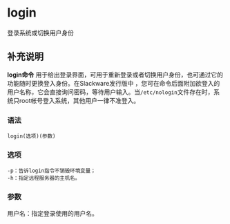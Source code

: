 login
===

登录系统或切换用户身份

## 补充说明

**login命令** 用于给出登录界面，可用于重新登录或者切换用户身份，也可通过它的功能随时更换登入身份。在Slackware发行版中 ，您可在命令后面附加欲登入的用户名称，它会直接询问密码，等待用户输入。当`/etc/nologin`文件存在时，系统只root帐号登入系统，其他用户一律不准登入。

### 语法  

```
login(选项)(参数)
```

### 选项  

```
-p：告诉login指令不销毁环境变量；
-h：指定远程服务器的主机名。
```

### 参数  

用户名：指定登录使用的用户名。


<!-- Linux命令行搜索引擎：https://jaywcjlove.github.io/linux-command/ -->